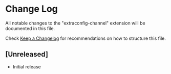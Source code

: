 # Change Log

All notable changes to the "extraconfig-channel" extension will be documented in this file.

Check [Keep a Changelog](http://keepachangelog.com/) for recommendations on how to structure this file.

## [Unreleased]

- Initial release